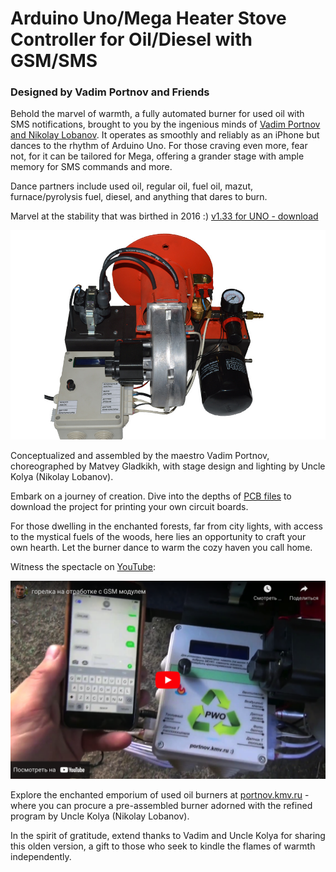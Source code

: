 # Arduino Uno/Mega Heater Stove Controller for Oil/Diesel with GSM/SMS
### Designed by Vadim Portnov and Friends

Behold the marvel of warmth, a fully automated burner for used oil with SMS notifications, brought to you by the ingenious minds of [Vadim Portnov and Nikolay Lobanov](http://portnov.kmv.ru). It operates as smoothly and reliably as an iPhone but dances to the rhythm of Arduino Uno. For those craving even more, fear not, for it can be tailored for Mega, offering a grander stage with ample memory for SMS commands and more.

Dance partners include used oil, regular oil, fuel oil, mazut, furnace/pyrolysis fuel, diesel, and anything that dares to burn.

Marvel at the stability that was birthed in 2016 :) [v1.33 for UNO - download](https://github.com/matveynator/burner/archive/refs/tags/uno.zip)

![Behold the Burner](https://raw.githubusercontent.com/matveynator/burner/main/burner-01.jpeg)

Conceptualized and assembled by the maestro Vadim Portnov, choreographed by Matvey Gladkikh, with stage design and lighting by Uncle Kolya (Nikolay Lobanov).

Embark on a journey of creation. Dive into the depths of [PCB files](https://github.com/matveynator/burner/tree/main/PCB-files) to download the project for printing your own circuit boards.

For those dwelling in the enchanted forests, far from city lights, with access to the mystical fuels of the woods, here lies an opportunity to craft your own hearth. Let the burner dance to warm the cozy haven you call home.

Witness the spectacle on [YouTube](https://www.youtube.com/watch?v=IhUag1pTcPc):

[![The Dance of the Burner](https://raw.githubusercontent.com/matveynator/burner/main/youtube.png)](https://www.youtube.com/watch?v=IhUag1pTcPc)

Explore the enchanted emporium of used oil burners at [portnov.kmv.ru](http://portnov.kmv.ru) - where you can procure a pre-assembled burner adorned with the refined program by Uncle Kolya (Nikolay Lobanov).

In the spirit of gratitude, extend thanks to Vadim and Uncle Kolya for sharing this olden version, a gift to those who seek to kindle the flames of warmth independently.
